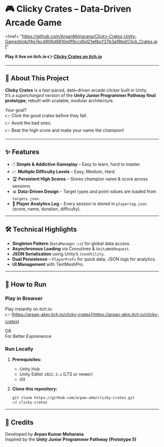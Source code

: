 # 🎮 Clicky Crates – Data-Driven Arcade Game

<href= "https://github.com/ArpanMoharana/Clicky-Crates-Unity-Game/blob/f4e7ec4906d9810e9f9ccd5d21e6bcf37b3af8bd/Click_Crates.gif"



**Play it live on itch.io 👉 [Clicky Crates on itch.io](https://arpan-akm.itch.io/clicky-crates)**  

---

## 📖 About This Project
**Clicky Crates** is a fast-paced, data-driven arcade clicker built in Unity.  
It’s a *supercharged* version of the **Unity Junior Programmer Pathway final prototype**, rebuilt with scalable, modular architecture.

Your goal?  
👉 Click the good crates before they fall.  
👉 Avoid the bad ones.  
👉 Beat the high score and make your name the champion!  

---

## ✨ Features
- 🖱️ **Simple & Addictive Gameplay** – Easy to learn, hard to master.  
- 📈 **Multiple Difficulty Levels** – Easy, Medium, Hard.  
- 🏆 **Persistent High Scores** – Stores champion name & score across sessions.  
- 📊 **Data-Driven Design** – Target types and point values are loaded from `targets.json`.  
- 📝 **Player Analytics Log** – Every session is stored in `playerlog.json` (score, name, duration, difficulty).  

---

## 🛠️ Technical Highlights
- **Singleton Pattern** (`DataManager.cs`) for global data access.  
- **Asynchronous Loading** via Coroutines & `UnityWebRequest`.  
- **JSON Serialization** using Unity’s `JsonUtility`.  
- **Dual Persistence** – `PlayerPrefs` for quick data, JSON logs for analytics.  
- **UI Management** with TextMeshPro.  

---

## 🚀 How to Run

### Play in Browser
Play instantly on itch.io:  
👉 [https://arpan-akm.itch.io/clicky-crates](https://arpan-akm.itch.io/clicky-crates) 
<p>
   <H9>OR <br>
      For Better Expirenence</H9>
</p>

### Run Locally
1. **Prerequisites:**  
   - Unity Hub  
   - Unity Editor `2022.3.x` (LTS or newer)  
   - Git  

2. **Clone this repository:**
   ```bash
   git clone https://github.com/arpan-akm/clicky-crates.git
   cd clicky-crates
---

## 🙌 Credits
Developed by **Arpan Kumar Moharana**  
Inspired by the **Unity Junior Programmer Pathway (Prototype 5)**

